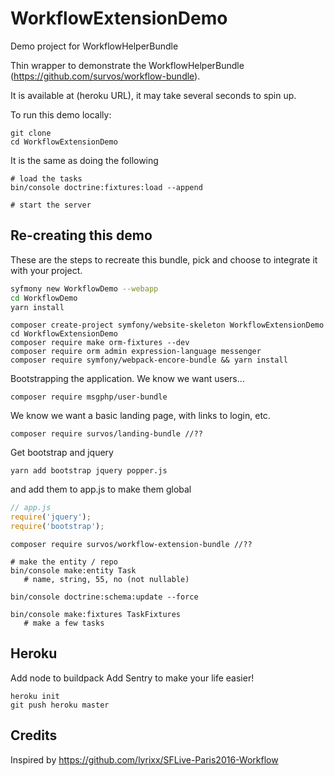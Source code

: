# WorkflowExtensionDemo
Demo project for WorkflowHelperBundle

Thin wrapper to demonstrate the WorkflowHelperBundle (https://github.com/survos/workflow-bundle).

It is available at (heroku URL), it may take several seconds to spin up.

To run this demo locally:

    git clone 
    cd WorkflowExtensionDemo
    
It is the same as doing the following
 
    # load the tasks
    bin/console doctrine:fixtures:load --append
    
    # start the server
    

## Re-creating this demo

These are the steps to recreate this bundle, pick and choose to integrate it with your project.

```bash
syfmony new WorkflowDemo --webapp
cd WorkflowDemo
yarn install 

```

    composer create-project symfony/website-skeleton WorkflowExtensionDemo
    cd WorkflowExtensionDemo
    composer require make orm-fixtures --dev
    composer require orm admin expression-language messenger
    composer require symfony/webpack-encore-bundle && yarn install
    
Bootstrapping the application.  We know we want users...
    
    composer require msgphp/user-bundle

We know we want a basic landing page, with links to login, etc.

    composer require survos/landing-bundle //??
    
Get bootstrap and jquery

    yarn add bootstrap jquery popper.js
    
and add them to app.js to make them global

```javascript
// app.js
require('jquery');
require('bootstrap');
```

           
    composer require survos/workflow-extension-bundle //??

    # make the entity / repo
    bin/console make:entity Task
       # name, string, 55, no (not nullable)
       
    bin/console doctrine:schema:update --force

    bin/console make:fixtures TaskFixtures
       # make a few tasks


## Heroku

Add node to buildpack
Add Sentry to make your life easier!

    heroku init
    git push heroku master  
      
      
## Credits

Inspired by https://github.com/lyrixx/SFLive-Paris2016-Workflow
